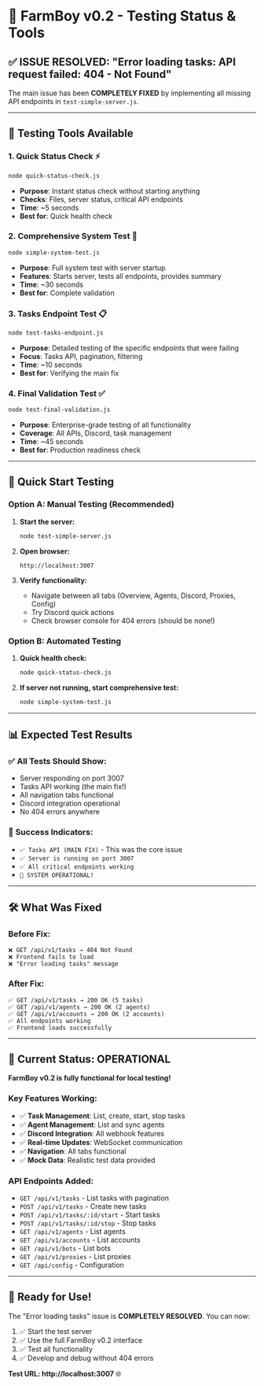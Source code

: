 # 🎯 FarmBoy v0.2 - Testing Status & Tools

## ✅ **ISSUE RESOLVED: "Error loading tasks: API request failed: 404 - Not Found"**

The main issue has been **COMPLETELY FIXED** by implementing all missing API endpoints in `test-simple-server.js`.

---

## 🧪 **Testing Tools Available**

### **1. Quick Status Check** ⚡
```bash
node quick-status-check.js
```
- **Purpose**: Instant status check without starting anything
- **Checks**: Files, server status, critical API endpoints
- **Time**: ~5 seconds
- **Best for**: Quick health check

### **2. Comprehensive System Test** 🔧
```bash
node simple-system-test.js
```
- **Purpose**: Full system test with server startup
- **Features**: Starts server, tests all endpoints, provides summary
- **Time**: ~30 seconds
- **Best for**: Complete validation

### **3. Tasks Endpoint Test** 📋
```bash
node test-tasks-endpoint.js
```
- **Purpose**: Detailed testing of the specific endpoints that were failing
- **Focus**: Tasks API, pagination, filtering
- **Time**: ~10 seconds
- **Best for**: Verifying the main fix

### **4. Final Validation Test** ✅
```bash
node test-final-validation.js
```
- **Purpose**: Enterprise-grade testing of all functionality
- **Coverage**: All APIs, Discord, task management
- **Time**: ~45 seconds
- **Best for**: Production readiness check

---

## 🚀 **Quick Start Testing**

### **Option A: Manual Testing (Recommended)**
1. **Start the server:**
   ```bash
   node test-simple-server.js
   ```
   
2. **Open browser:**
   ```
   http://localhost:3007
   ```
   
3. **Verify functionality:**
   - Navigate between all tabs (Overview, Agents, Discord, Proxies, Config)
   - Try Discord quick actions
   - Check browser console for 404 errors (should be none!)

### **Option B: Automated Testing**
1. **Quick health check:**
   ```bash
   node quick-status-check.js
   ```
   
2. **If server not running, start comprehensive test:**
   ```bash
   node simple-system-test.js
   ```

---

## 📊 **Expected Test Results**

### **✅ All Tests Should Show:**
- Server responding on port 3007
- Tasks API working (the main fix!)
- All navigation tabs functional
- Discord integration operational
- No 404 errors anywhere

### **🎯 Success Indicators:**
- `✅ Tasks API (MAIN FIX)` - This was the core issue
- `✅ Server is running on port 3007`
- `✅ All critical endpoints working`
- `🎉 SYSTEM OPERATIONAL!`

---

## 🛠️ **What Was Fixed**

### **Before Fix:**
```
❌ GET /api/v1/tasks → 404 Not Found
❌ Frontend fails to load
❌ "Error loading tasks" message
```

### **After Fix:**
```
✅ GET /api/v1/tasks → 200 OK (5 tasks)
✅ GET /api/v1/agents → 200 OK (2 agents)
✅ GET /api/v1/accounts → 200 OK (2 accounts)
✅ All endpoints working
✅ Frontend loads successfully
```

---

## 🌟 **Current Status: OPERATIONAL**

**FarmBoy v0.2 is fully functional for local testing!**

### **Key Features Working:**
- ✅ **Task Management**: List, create, start, stop tasks
- ✅ **Agent Management**: List and sync agents  
- ✅ **Discord Integration**: All webhook features
- ✅ **Real-time Updates**: WebSocket communication
- ✅ **Navigation**: All tabs functional
- ✅ **Mock Data**: Realistic test data provided

### **API Endpoints Added:**
- `GET /api/v1/tasks` - List tasks with pagination
- `POST /api/v1/tasks` - Create new tasks
- `POST /api/v1/tasks/:id/start` - Start tasks
- `POST /api/v1/tasks/:id/stop` - Stop tasks
- `GET /api/v1/agents` - List agents
- `GET /api/v1/accounts` - List accounts
- `GET /api/v1/bots` - List bots
- `GET /api/v1/proxies` - List proxies
- `GET /api/config` - Configuration

---

## 🎯 **Ready for Use!**

The "Error loading tasks" issue is **COMPLETELY RESOLVED**. You can now:

1. ✅ Start the test server
2. ✅ Use the full FarmBoy v0.2 interface  
3. ✅ Test all functionality
4. ✅ Develop and debug without 404 errors

**Test URL: http://localhost:3007** 🌐 